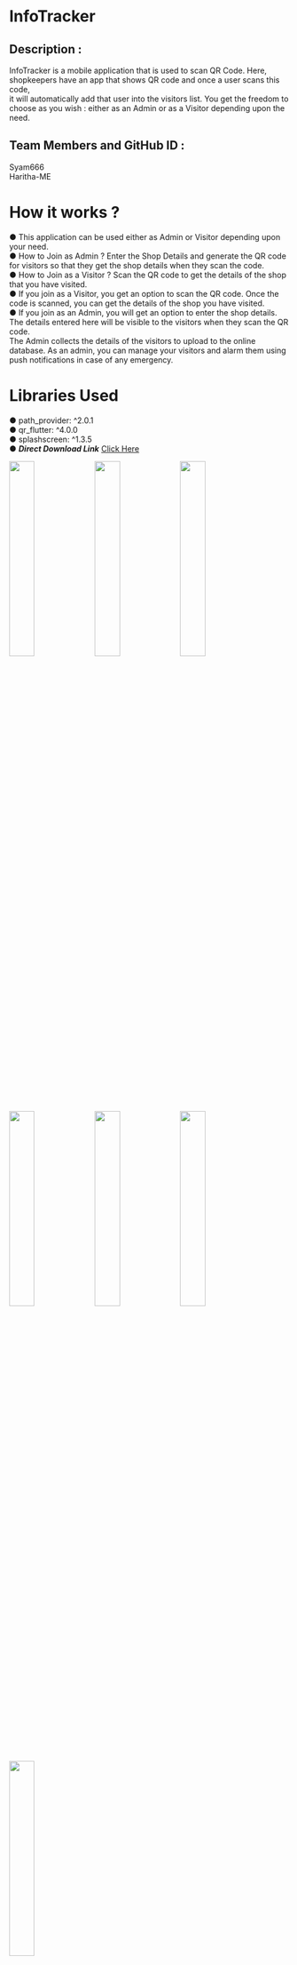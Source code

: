 # InfoTracker
## Description :
InfoTracker is a mobile application that is used to scan QR Code. Here, shopkeepers
have an app that shows QR code and once a user scans this code, <br>it will automatically add that user into the visitors
list. You get the freedom to choose as you wish : either as an Admin or as a Visitor depending upon the need.

## Team Members and GitHub ID :
Syam666 <br> Haritha-ME

# How it works ?<br>
● This application can be used either as Admin or Visitor depending upon your need.<br>
● How to Join as Admin ? Enter the Shop Details and generate the QR code for visitors so that they get the shop details when they scan the code.<br>
● How to Join as a Visitor ? Scan the QR code to get the details of the shop that you have visited.<br>
● If you join as a Visitor, you get an option to scan the QR code. Once the code is scanned, you can get the details of the shop you have visited.<br>
● If you join as an Admin, you will get an option to enter the shop details. The details entered here will be visible to the visitors when they scan the QR code. <br> The Admin collects the details of the visitors to upload to the online database. As an admin, you can manage your visitors and alarm them using push notifications in case of any emergency.
# Libraries Used
● path_provider: ^2.0.1<br>
● qr_flutter: ^4.0.0<br>
● splashscreen: ^1.3.5<br>
●
<i><strong>Direct Download Link</strong></i> [Click Here][link]

[link]: https://user-images.githubusercontent.com/62179996/124650256-266d2280-deb7-11eb-9e99-35d94e96bb13.mp4

<img src="https://user-images.githubusercontent.com/64770907/131341450-24617b4a-a087-459f-9b09-791300b8d89a.png" width="30%" align="left" padding='50'/>
<img src="https://user-images.githubusercontent.com/64770907/131341455-da3f4cd1-5fc0-47dd-86b6-90932c52d465.png" width="30%" align="left" padding='50'/>
<img src="https://user-images.githubusercontent.com/64770907/131341462-efd36aca-b674-4727-b248-27b66c21d326.png" width="30%" align="left" padding='50'/>
<img src="https://user-images.githubusercontent.com/64770907/131341500-c5987198-bd40-4f3c-9cd4-c8fff41e5b6a.png" width="30%" align="left" padding='50'/>
<img src="https://user-images.githubusercontent.com/64770907/131341510-8207c986-751a-4ec6-9dd1-5db7966b15ab.png" width="30%" align="left" padding='50'/>
<img src="https://user-images.githubusercontent.com/64770907/131341495-616b0f9f-3194-4c2a-8b18-01663d1885fd.png" width="30%" align="left" padding='50'/>
<img src="https://user-images.githubusercontent.com/64770907/131341500-c5987198-bd40-4f3c-9cd4-c8fff41e5b6a.png" width="30%" align="left" padding='50'/>
